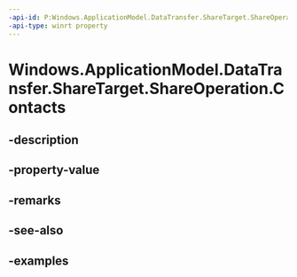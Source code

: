 ```yaml
---
-api-id: P:Windows.ApplicationModel.DataTransfer.ShareTarget.ShareOperation.Contacts
-api-type: winrt property
---
```


<!-- Property syntax.
public IVectorView<Contact> Contacts { get; }
-->

# Windows.ApplicationModel.DataTransfer.ShareTarget.ShareOperation.Contacts

## -description

## -property-value

## -remarks

## -see-also

## -examples

